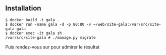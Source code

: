 Installation
------------

```
$ docker build -t gala .
$ docker run -name gala -d -p 80:80 -v ~/web/site-gala:/var/src/site-gala gala
$ docker exec -it gala sh
/var/src/site-gala # ./manage.py migrate
```
Puis rendez-vous sur <localhost> pour admirer le résultat
